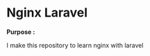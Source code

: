 <h1> Nginx Laravel </h1>

<b> Purpose : </b>
 <p> 
 I make this repository to learn nginx with laravel
 </p>
